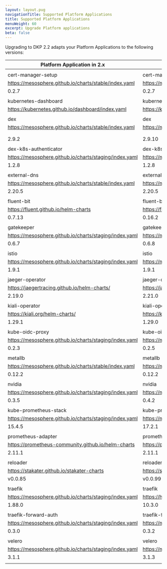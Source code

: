 ```yaml
---
layout: layout.pug
navigationTitle: Supported Platform Applications
title: Supported Platform Applications
menuWeight: 60
excerpt: Upgrade Platform applications
beta: false
---
```

 
<!-- markdownlint-disable MD0013 MD030 MD034 -->

Upgrading to DKP 2.2 adapts your Platform Applications to the following versions:

| Platform Application in 2.x | Platform Application in 2.2 |
| --- | --- |
|  |  |
| cert-manager-setup | cert-manager-setup |
| https://mesosphere.github.io/charts/stable/index.yaml | https://mesosphere.github.io/charts/stable/index.yaml |
| 0.2.7 | 0.2.7 |
|  |  |
| kubernetes-dashboard | kubernetes-dashboard |
| https://kubernetes.github.io/dashboard/index.yaml | https://kubernetes.github.io/dashboard/index.yaml |
|  |  |
| dex | dex |
| https://mesosphere.github.io/charts/stable/index.yaml | https://mesosphere.github.io/charts/stable/index.yaml |
|  |  |
|  |  |
| 2.9.2 | 2.9.10 |
|  |  |
| dex-k8s-authenticator | dex-k8s-authenticator |
| https://mesosphere.github.io/charts/staging/index.yaml | https://mesosphere.github.io/charts/staging/index.yaml |
| 1.2.8 | 1.2.8 |
|  |  |
| external-dns | external-dns |
| https://mesosphere.github.io/charts/stable/index.yaml | https://mesosphere.github.io/charts/stable/index.yaml |
| 2.20.5 | 2.20.5 |
|  |  |
| fluent-bit | fluent-bit |
| https://fluent.github.io/helm-charts | https://fluent.github.io/helm-charts |
| 0.7.13 | 0.16.2 |
|  |  |
| gatekeeper | gatekeeper |
| https://mesosphere.github.io/charts/staging/index.yaml | https://mesosphere.github.io/charts/staging/index.yaml |
| 0.6.7 | 0.6.8 |
|  |  |
| istio | istio |
| https://mesosphere.github.io/charts/staging/index.yaml | https://mesosphere.github.io/charts/staging/index.yaml |
| 1.9.1 | 1.9.1 |
|  |  |
| jaeger-operator | jaeger-operator |
| https://jaegertracing.github.io/helm-charts/ | https://jaegertracing.github.io/helm-charts/ |
| 2.19.0 | 2.21.0 |
|  |  |
| kiali-operator | kiali-operator |
| https://kiali.org/helm-charts/ | https://kiali.org/helm-charts/ |
| 1.29.1 | 1.29.0 |
|  |  |
| kube-oidc-proxy | kube-oidc-proxy |
| https://mesosphere.github.io/charts/staging/index.yaml | https://mesosphere.github.io/charts/staging/index.yaml |
| 0.2.3 | 0.2.5 |
|  |  |
| metallb | metallb |
| https://mesosphere.github.io/charts/stable/index.yaml | https://mesosphere.github.io/charts/stable/index.yaml |
| 0.12.2 | 0.12.2 |
|  |  |
| nvidia | nvidia |
| https://mesosphere.github.io/charts/staging/index.yaml | https://mesosphere.github.io/charts/staging/index.yaml |
| 0.3.5 | 0.4.2 |
|  |  |
| kube-prometheus-stack | kube-prometheus-stack |
| https://mesosphere.github.io/charts/staging/index.yaml | https://mesosphere.github.io/charts/staging/index.yaml |
| 15.4.5 | 17.2.1 |
|  |  |
| prometheus-adapter | prometheus-adapter |
| https://prometheus-community.github.io/helm-charts | https://prometheus-community.github.io/helm-charts |
| 2.11.1 | 2.11.1 |
|  |  |
| reloader | reloader |
| https://stakater.github.io/stakater-charts | https://stakater.github.io/stakater-charts |
| v0.0.85 | v0.0.99 |
|  |  |
| traefik | traefik |
| https://mesosphere.github.io/charts/staging/index.yaml | https://helm.traefik.io/traefik |
| 1.88.0 | 10.3.0 |
|  |  |
| traefik-forward-auth | traefik-forward-auth |
| https://mesosphere.github.io/charts/staging/index.yaml | https://mesosphere.github.io/charts/staging/index.yaml |
| 0.3.0 | 0.3.2 |
|  |  |
| velero | velero |
| https://mesosphere.github.io/charts/staging/index.yaml | https://mesosphere.github.io/charts/staging/index.yaml |
| 3.1.1 | 3.1.3 |
|  |  |
